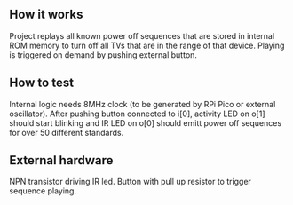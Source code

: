 ## How it works

Project replays all known power off sequences that are stored in internal ROM memory to turn off all TVs that are in the range of that device. Playing is triggered on demand by pushing external button.

## How to test

Internal logic needs 8MHz clock (to be generated by RPi Pico or external oscillator).
After pushing button connected to i[0], activity LED on o[1] should start blinking and IR LED on o[0] should emitt power off sequences for over 50 different standards.

## External hardware

NPN transistor driving IR led.
Button with pull up resistor to trigger sequence playing.
